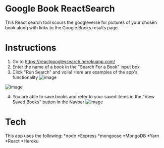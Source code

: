 # Google Book ReactSearch

This React search tool scours the googleverse for pictures of your chosen book along with links to the Google Books results page. 

# Instructions
1.  Go to https://reactgoogleysearch.herokuapp.com/
2.  Enter the name of a book in the "Search For a Book" input box
3.  Click "Run Search" and voila! Here are examples of the app's functionality
![image](https://user-images.githubusercontent.com/41309640/51710351-e2437b80-1ff6-11e9-9942-d66b00dfcbe0.png)

![image](https://user-images.githubusercontent.com/41309640/51712460-cb078c80-1ffc-11e9-9e73-8cda71e2ecd9.png)

4.  You are able to save books and refer to your saved items in the "View Saved Books" button in the Navbar
![image](https://user-images.githubusercontent.com/41309640/51712126-d0180c00-1ffb-11e9-9369-9dabd57349cd.png)

# Tech
This app uses the following:
*node
*Express
*mongoose
*MongoDB
*Yarn
*React
*Heroku

